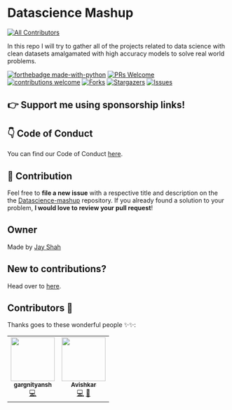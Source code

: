 # Datascience Mashup
<!-- ALL-CONTRIBUTORS-BADGE:START - Do not remove or modify this section -->
[![All Contributors](https://img.shields.io/badge/all_contributors-2-orange.svg?style=flat-square)](#contributors-)
<!-- ALL-CONTRIBUTORS-BADGE:END -->
In this repo I will try to gather all of the projects related to data science with clean datasets amalgamated with high accuracy models to solve real world problems.

[![forthebadge made-with-python](http://ForTheBadge.com/images/badges/made-with-python.svg)](https://www.python.org/)       [![PRs Welcome](https://img.shields.io/badge/PRs-welcome-brightgreen.svg?style=flat-square)](http://makeapullrequest.com)
[![contributions welcome](https://img.shields.io/badge/contributions-welcome-brightgreen.svg?style=flat)](https://github.com/Jayshah6699/datascience-mashup/issues)
[![Forks](https://img.shields.io/github/forks/Jayshah6699/datascience-mashup.svg?logo=github)](https://github.com/Jayshah6699/datascience-mashup/network/members)
[![Stargazers](https://img.shields.io/github/stars/Jayshah6699/datascience-mashup.svg?logo=github)](https://github.com/Jayshah6699/datascience-mashup/stargazers)
[![Issues](https://img.shields.io/github/issues/Jayshah6699/datascience-mashup.svg?logo=github)](https://github.com/Jayshah6699/datascience-mashup/issues)

## :point_right: Support me using sponsorship links!

## :point_down: Code of Conduct

You can find our Code of Conduct [here](/CODE_OF_CONDUCT.md).
## :handshake: Contribution
Feel free to **file a new issue** with a respective title and description on the the [Datascience-mashup](https://github.com/Jayshah6699/datascience-mashup/issues) repository. If you already found a solution to your problem, **I would love to review your pull request**! 

## Owner
Made by [Jay Shah](https://github.com/Jayshah6633)

## New to contributions?

Head over to [here](/CONTRIBUTING.md).

## Contributors 🌟

Thanks goes to these wonderful people ✨✨:
<table>
  <tr>
    <td align="center"><a href="https://github.com/gargnityansh"><img src="https://avatars3.githubusercontent.com/u/45964420?v=4?s=100" width="100px;" alt=""/><br /><sub><b>gargnityansh</b></sub></a><br /><a href="https://github.com/Jayshah6699/datascience-mashup/commits?author=gargnityansh" title="Code">💻</a></td>
    <td align="center"><a href="https://github.com/avishkar2001"><img src="https://avatars3.githubusercontent.com/u/60147538?v=4?s=100" width="100px;" alt=""/><br /><sub><b>Avishkar</b></sub></a><br /><a href="https://github.com/Jayshah6699/datascience-mashup/commits?author=avishkar2001" title="Code">💻</a> <a href="https://github.com/Jayshah6699/datascience-mashup/commits?author=avishkar2001" title="Documentation">📖</a></td>
  </tr>
</table>
